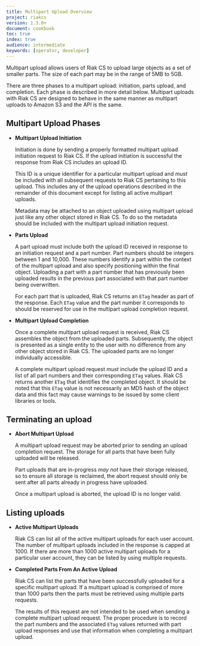 ```yaml
---
title: Multipart Upload Overview
project: riakcs
version: 1.3.0+
document: cookbook
toc: true
index: true
audience: intermediate
keywords: [operator, developer]
---
```


Multipart upload allows users of Riak CS to upload large objects as a
set of smaller parts. The size of each part may be in the range of 5MB
to 5GB.

There are three phases to a multipart upload: initiation, parts
upload, and completion. Each phase is described in more detail
below. Multipart uploads with Riak CS are designed to behave
in the same manner as multipart uploads to Amazon S3 and the
API is the same.

## Multipart Upload Phases

- **Multipart Upload Initiation**

    Initiation is done by sending a properly formatted multipart upload
    initiation request to Riak CS. If the upload initiation is successful
    the response from Riak CS includes an upload ID.

    This ID is a unique identifier for a particular multipart upload
    and *must* be included with all subsequent requests to Riak CS
    pertaining to this upload. This includes any of the upload
    operations described in the remainder of this document except for
    listing all active multipart uploads.

    Metadata may be attached to an object uploaded using multipart upload
    just like any other object stored in Riak CS. To do so the metadata
    should be included with the multipart upload initiation request.

- **Parts Upload**

    A part upload must include both the upload ID received in response
    to an initiation request and a part number. Part numbers should be
    integers between 1 and 10,000. These numbers identify a part
    within the context of the multipart upload and also specify
    positioning within the final object. Uploading a part with a part
    number that has previously been uploaded results in the previous
    part associated with that part number being overwritten.

    For each part that is uploaded, Riak CS returns an `ETag` header as
    part of the response. Each `ETag` value and the part number it
    corresponds to should be reserved for use in the multipart upload
    completion request.

- **Multipart Upload Completion**

    Once a complete multipart upload request is received, Riak CS
    assembles the object from the uploaded parts. Subsequently, the object
    is presented as a single entity to the user with no difference from
    any other object stored in Riak CS. The uploaded parts are no longer
    individually accessible.

    A complete multipart upload request *must* include the upload ID and a
    list of all part numbers and their corresponding `ETag` values. Riak
    CS returns another `ETag` that identifies the completed object. It
    should be noted that this `ETag` value is not necessarily an MD5 hash
    of the object data and this fact may cause warnings to be issued by
    some client libraries or tools.

## Terminating an upload

- **Abort Multipart Upload**

    A multipart upload request may be aborted prior to sending an
    upload completion request. The storage for all parts that have
    been fully uploaded will be released.

    Part uploads that are in-progress *may not* have their storage
    released, so to ensure all storage is reclaimed, the abort request
    should only be sent after all parts already in progress have
    uploaded.

    Once a multipart upload is aborted, the upload ID is no longer
    valid.

## Listing uploads

- **Active Multipart Uploads**

    Riak CS can list all of the active multipart uploads for each user
    account. The number of multipart uploads included in the response is
    capped at 1000. If there are more than 1000 active multipart uploads
    for a particular user account, they can be listed by using multiple
    requests.

- **Completed Parts From An Active Upload**

    Riak CS can list the parts that have been successfully uploaded
    for a specific multipart upload. If a multipart upload is
    comprised of more than 1000 parts then the parts must be retrieved
    using multiple parts requests.

    The results of this request are not intended to be used when sending a
    complete multipart upload request. The proper procedure is to record
    the part numbers and the associated `ETag` values returned with part
    upload responses and use that information when completing a multipart
    upload.
